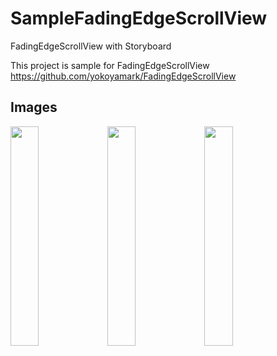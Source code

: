# SampleFadingEdgeScrollView
FadingEdgeScrollView with Storyboard  

This project is sample for FadingEdgeScrollView  
https://github.com/yokoyamark/FadingEdgeScrollView  

## Images
<img src="https://user-images.githubusercontent.com/33349972/91587597-f3522c80-e991-11ea-88e9-f1f51ba57729.jpeg" width=30%>
<img src="https://user-images.githubusercontent.com/33349972/91587462-c6057e80-e991-11ea-8f2c-d93dbe4d9a24.jpeg" width=30%>
<img src="https://user-images.githubusercontent.com/33349972/91587470-c867d880-e991-11ea-9eda-adadc6d1171c.jpeg" width=30%>
